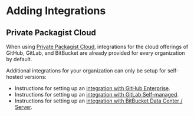 # Adding Integrations
## Private Packagist Cloud

When using [Private Packagist Cloud](https://packagist.com), integrations for
the cloud offerings of GitHub, GitLab, and BitBucket are already provided for
every organization by default.

Additional integrations for your organization can only be setup for self-hosted
versions:

- Instructions for setting up an [integration with GitHub Enterprise](./github-enterprise-setup.md).
- Instructions for setting up an [integration with GitLab Self-managed](./gitlab-self-managed-setup.md).
- Instructions for setting up an [integration with BitBucket Data Center / Server](./bitbucket-server-integration.md).

